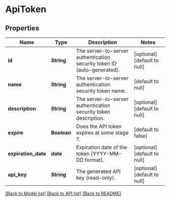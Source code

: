 # ApiToken
## Properties

| Name | Type | Description | Notes |
|------------ | ------------- | ------------- | -------------|
| **id** | **String** | The server-to-server authentication security token ID (auto-generated). | [optional] [default to null] |
| **name** | **String** | The server-to-server authentication security token name. | [default to null] |
| **description** | **String** | The server-to-server authentication security token description. | [optional] [default to null] |
| **expire** | **Boolean** | Does the API token expires at some stage ?. | [default to false] |
| **expiration\_date** | **date** | Expiration date of the token (YYYY-MM-DD format). | [optional] [default to null] |
| **api\_key** | **String** | The generated API key (read-only). | [optional] [default to null] |

[[Back to Model list]](../README.md#documentation-for-models) [[Back to API list]](../README.md#documentation-for-api-endpoints) [[Back to README]](../README.md)

